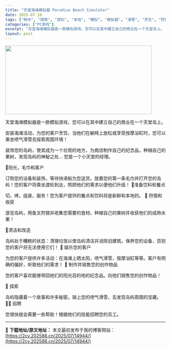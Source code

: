 ```yaml
---
title: "天堂海滩模拟器 Paradise Beach Simulator"
date: 2025-07-10
tags: ["制作", "探索", "放松", "本地", "模拟", "模拟器", "滑雪", "烹饪", "狩猎", "雪"]
categories: ["PC游戏"]
excerpt: "天堂海滩模拟器是一款模拟游戏，您可以在其中建立自己的商业在一个天堂岛上。 安装海滩活动，为您的客户烹饪，当他们在躺椅上放松或享受按摩浴缸时，您可以乘坐喷气滑雪去探索周围环境！ 装饰您的岛屿，使其成为一个壮观的地方，为商店制作自己的纪念品，种植自己的果树，发现岛屿的神秘之处… 您是一个小天堂的经理。 &hellip;"
layout: post
---
```


<img class="aligncenter size-full wp-image-14956" src="https://2cy.202588.cn/wp-content/uploads/2025/07/2025071013554752.webp" alt="" width="460" height="215" />

天堂海滩模拟器是一款模拟游戏，您可以在其中建立自己的商业在一个天堂岛上。

安装海滩活动，为您的客户烹饪，当他们在躺椅上放松或享受按摩浴缸时，您可以乘坐喷气滑雪去探索周围环境！

装饰您的岛屿，使其成为一个壮观的地方，为商店制作自己的纪念品，种植自己的果树，发现岛屿的神秘之处…
您是一个小天堂的经理。

🍹阳光，毛巾和客户

订购您的设备和装饰，等待快递船为您送货。放置您的第一条毛巾并打开您的岛屿！您的客户将乘坐渡轮到达，照顾他们的需求以便他们升级！
🍹准备饮料和餐点

切，烤，组装，服务！您为客户提供的餐点和饮料将是新鲜和本地的。
🐠 狩猎和收获

游览岛屿，用鱼叉狩猎并收集您需要的食材。种植自己的果树并收获他们的成熟水果！

🧽清洁和改造

岛屿处于糟糕的状态：清理垃圾以使岛屿清洁并消除旧建筑。保养您的设备，否则您的客户将无法使用它们！
🤿 娱乐您的客户

为您的客户提供许多活动：在海滩上晒太阳，喷气滑雪，按摩浴缸等等。客户有明确的偏好，听取他们的需求！
🌅 制作并销售您的创作物品

您的客户喜欢能够带回他们的阳光目的地的纪念品。向他们销售您的创作物品！

🌅 探索

岛屿隐藏着一个故事和许多秘密。骑上您的喷气滑雪，去发现岛屿周围的宝藏。
💁‍♂️ 招聘

您很快就会需要一些帮助！根据他们的技能招聘您的员工。

---
📖 **下载地址/原文地址：** 本文最初发布于我的博客网站：[https://2cy.202588.cn/2025/07/14944/](https://2cy.202588.cn/2025/07/14944/)
